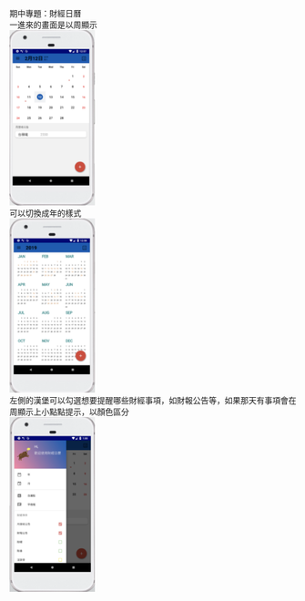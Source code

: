 
期中專題：財經日曆  
一進來的畫面是以周顯示  
<img src="https://github.com/Maxine311/FinancialCalendar/blob/master/Apppic2.png" width="150px">  
可以切換成年的樣式  
<img src="https://github.com/Maxine311/FinancialCalendar/blob/master/Apppic3.png" width="150px">  
左側的漢堡可以勾選想要提醒哪些財經事項，如財報公告等，如果那天有事項會在周顯示上小點點提示，以顏色區分  
<img src="https://github.com/Maxine311/FinancialCalendar/blob/master/Apppic1.png" width="150px">


